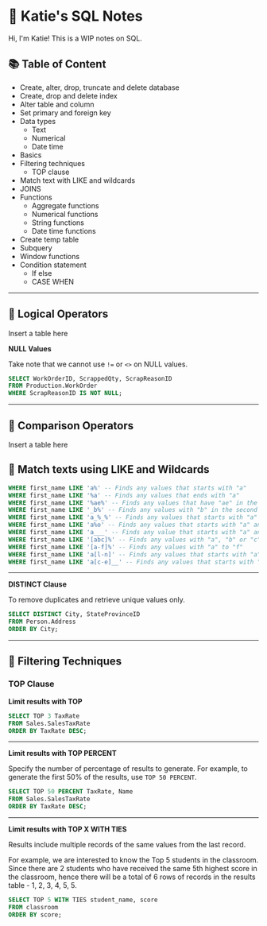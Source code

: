 # 📝 Katie's SQL Notes

Hi, I'm Katie! This is a WIP notes on SQL. 

## 📚 Table of Content
- Create, alter, drop, truncate and delete database 
- Create, drop and delete index
- Alter table and column
- Set primary and foreign key
- Data types
  - Text
  - Numerical
  - Date time
- Basics
- Filtering techniques
  - TOP clause
- Match text with LIKE and wildcards
- JOINS
- Functions
  - Aggregate functions
  - Numerical functions
  - String functions
  - Date time functions
- Create temp table
- Subquery
- Window functions
- Condition statement
  - If else
  - CASE WHEN

***

## 📌 Logical Operators

Insert a table here


**NULL Values**

Take note that we cannot use `!=` or `<>` on NULL values.

````sql
SELECT WorkOrderID, ScrappedQty, ScrapReasonID
FROM Production.WorkOrder
WHERE ScrapReasonID IS NOT NULL;
````

***

## 📌 Comparison Operators

Insert a table here




## 📌 Match texts using LIKE and Wildcards

````sql
WHERE first_name LIKE 'a%' -- Finds any values that starts with "a"
WHERE first_name LIKE '%a' -- Finds any values that ends with "a"
WHERE first_name LIKE '%ae%' -- Finds any values that have "ae" in the middle
WHERE first_name LIKE '_b%' -- Finds any values with "b" in the second position
WHERE first_name LIKE 'a_%_%' -- Finds any values that starts with "a" and are at least 3 characters in length
WHERE first_name LIKE 'a%o' -- Finds any values that starts with "a" and ends with "o"
WHERE first_name LIKE 'a___' -- Finds any value that starts with "a" and has 3 characters
WHERE first_name LIKE '[abc]%' -- Finds any values with "a", "b" or "c"
WHERE first_name LIKE '[a-f]%' -- Finds any values with "a" to "f"
WHERE first_name LIKE 'a[l-n]' -- Finds any values that starts with "a" and has "l", "m" or "n"
WHERE first_name LIKE 'a[c-e]__' -- Finds any values that starts with "a" and has "c", "d" or "e" in the middle and ends with 2 characters
````

***

**DISTINCT Clause**

To remove duplicates and retrieve unique values only.
````sql
SELECT DISTINCT City, StateProvinceID
FROM Person.Address
ORDER BY City;
````

***

## 📌 Filtering Techniques

### TOP Clause

**Limit results with TOP**
````sql
SELECT TOP 3 TaxRate
FROM Sales.SalesTaxRate
ORDER BY TaxRate DESC;
````
***

**Limit results with TOP PERCENT**

Specify the number of percentage of results to generate. For example, to generate the first 50% of the results, use `TOP 50 PERCENT`. 

````sql
SELECT TOP 50 PERCENT TaxRate, Name
FROM Sales.SalesTaxRate
ORDER BY TaxRate DESC;
````
***
**Limit results with TOP X WITH TIES**

Results include multiple records of the same values from the last record. 

For example, we are interested to know the Top 5 students in the classroom. Since there are 2 students who have received the same 5th highest score in the classroom, hence there will be a total of 6 rows of records in the results table - 1, 2, 3, 4, 5, 5.

````sql
SELECT TOP 5 WITH TIES student_name, score
FROM classroom
ORDER BY score;
````
